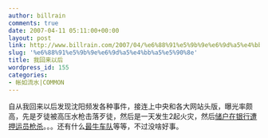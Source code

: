 ```yaml
---
author: billrain
comments: true
date: 2007-04-11 05:11:00+00:00
layout: post
link: http://www.billrain.com/2007/04/%e6%88%91%e5%9b%9e%e6%9d%a5%e4%bb%a5%e5%90%8e/
slug: '%e6%88%91%e5%9b%9e%e6%9d%a5%e4%bb%a5%e5%90%8e'
title: 我回来以后
wordpress_id: 155
categories:
- 帐如流水|COMMON
---
```


自从我回来以后发现沈阳频发各种事件，接连上中央和各大网站头版，曝光率颇高，先是歹徒被高压水枪击落歹徒，然后是一天发生2起火灾，然后[储户在银行遭押运员枪杀](http://news.163.com/07/0411/08/3BPJDL0K00011229.html)。。。还有什么[最牛车队](http://auto.163.com/07/0410/10/3BNAJQLQ0008283N.html)等等，不过没啥好事。
